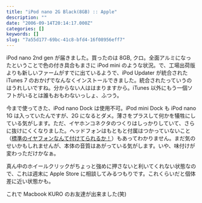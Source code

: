 ```yaml
---
title: "iPod nano 2G Black(8GB) :: Apple"
description: ""
date: "2006-09-14T20:14:17.000Z"
categories: []
keywords: []
slug: "7a55d177-69bc-41c8-bfd4-16f08956eff7"
---
```


iPod nano 2nd gen が届きました。買ったのは 8GB, クロ。全面アルミになったということで色の付き具合もまさに iPod mini のような状況。で、工場出荷版よりも新しいファームがすでに出ているようで、iPod Updater が統合された iTunes 7 のおかげでなんなくインストールできました。統合されたっていうのはうれしいですね。分からない人ははまりますから。iTunes 以外にもう一個ソフトがいるとは誰もおもわないっしょ、ふつう。

今まで使ってきた、iPod nano Dock は使用不可。iPod mini Dock も iPod nano 1G は入っていたんですが、2G になるとダメ。薄さをプラスして何かを犠牲にしている気がします。ただ、イヤホンコネクタのつくりはしっかりしていて、さらに抜けにくくなりました。ヘッドフォンはもともと付属はつかっていないこと（[標準のイヤフォンなんて付けてられるか！](/posts/73268420-f75c-40ee-a668-874a14ab221a/)）もあってわかりません。まだ気のせいかもしれませんが、本体の音質はあがっている気がします。いや、味付けが変わっただけかなぁ。

真ん中のホイールクリックがちょっと強めに押さないと利いてくれない状態なので、これは週末に Apple Store に相談してみるつもりです。これくらいだと個体差に近い状態かも。

これで Macbook KURO のお友達が出来ました(笑)
